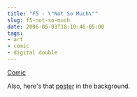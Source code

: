 ```yaml
---
title: "F5 - \"Not So Much\""
slug: f5-not-so-much
date: 2006-05-03T18:10:46-05:00
tags:
- art
- comic
- digital double
---
```

[Comic](http://digitaldouble.smackjeeves.com/comics/54169/)

Also, here's that [poster](http://www.dxprog.com/pics/obi_subway.png) in the background.
